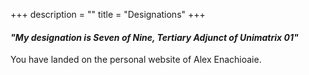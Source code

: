 +++
description = ""
title = "Designations"
+++
#### *"My designation is Seven of Nine, Tertiary Adjunct of Unimatrix 01"*  

You have landed on the personal website of Alex Enachioaie.
